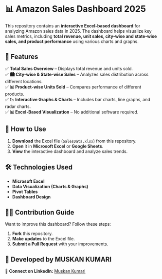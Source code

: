 # 📊 Amazon Sales Dashboard 2025  

This repository contains an **interactive Excel-based dashboard** for analyzing Amazon sales data in 2025. The dashboard helps visualize key sales metrics, including **total revenue, unit sales, city-wise and state-wise sales, and product performance** using various charts and graphs.  

## 🚀 Features  

✅ **Total Sales Overview** – Displays total revenue and units sold.  
✅ **🏙 City-wise & State-wise Sales** – Analyzes sales distribution across different locations.  
✅ **📊 Product-wise Units Sold** – Compares performance of different products.  
✅ **📉 Interactive Graphs & Charts** – Includes bar charts, line graphs, and radar charts.  
✅ **📊 Excel-Based Visualization** – No additional software required.  

## 📌 How to Use  

1. **Download** the Excel file (`SalesData.xlsx`) from this repository.  
2. **Open** it in **Microsoft Excel** or **Google Sheets**.  
3. **View** the interactive dashboard and analyze sales trends.  

## 🛠 Technologies Used  

- **Microsoft Excel**  
- **Data Visualization (Charts & Graphs)**  
- **Pivot Tables**  
- **Dashboard Design**  

## 👨‍💻 Contribution Guide  

Want to improve this dashboard? Follow these steps:  

1. **Fork** this repository.  
2. **Make updates** to the Excel file.  
3. **Submit a Pull Request** with your improvements.  

## 📌 Developed by MUSKAN KUMARI 
🔗 **Connect on LinkedIn:** [Muskan Kumari](www.linkedin.com/in/muskan-kumari-60665a2a6)  
